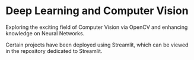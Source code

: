 # Deep Learning and Computer Vision
Exploring the exciting field of Computer Vision via OpenCV and enhancing knowledge on Neural Networks.

Certain projects have been deployed using Streamlit, which can be viewed in the repository dedicated to Streamlit.
